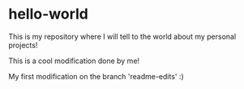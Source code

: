 # hello-world
This is my repository where I will tell to the world about my personal projects!

This is a cool modification done by me!

My first modification on the branch 'readme-edits' :)
